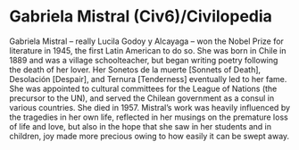 # Gabriela Mistral (Civ6)/Civilopedia

Gabriela Mistral – really Lucila Godoy y Alcayaga – won the Nobel Prize for literature in 1945, the first Latin American to do so. She was born in Chile in 1889 and was a village schoolteacher, but began writing poetry following the death of her lover. Her Sonetos de la muerte [Sonnets of Death], Desolación [Despair], and Ternura [Tenderness] eventually led to her fame. She was appointed to cultural committees for the League of Nations (the precursor to the UN), and served the Chilean government as a consul in various countries. She died in 1957.
Mistral’s work was heavily influenced by the tragedies in her own life, reflected in her musings on the premature loss of life and love, but also in the hope that she saw in her students and in children, joy made more precious owing to how easily it can be swept away.
